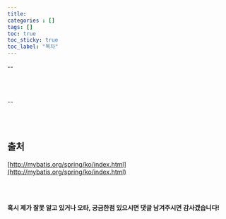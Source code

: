 ```yaml
---
title: 
categories : []
tags: []
toc: true
toc_sticky: true
toc_label: "목차"
---
```




--




<br><br>



--




<br><br>


출처
--
[http://mybatis.org/spring/ko/index.html](http://mybatis.org/spring/ko/index.html)




<br><br>



**혹시 제가 잘못 알고 있거나 오타, 궁금한점 있으시면 댓글 남겨주시면 감사겠습니다!**
